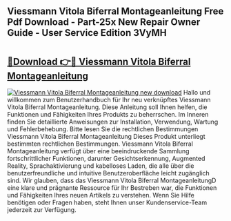 ## Viessmann Vitola Biferral Montageanleitung Free Pdf Download - Part-25x New Repair Owner Guide - User Service Edition 3VyMH

# <h2><a href="http://df6l8im.blite.top/?on=Viessmann+Vitola+Biferral+Montageanleitung">🔗Download 👉🔴 Viessmann Vitola Biferral Montageanleitung</a></h2>

[![Viessmann Vitola Biferral Montageanleitung new download](https://i.imgur.com/lujVjoI.png)](http://df6l8im.blite.top/?on=Viessmann+Vitola+Biferral+Montageanleitung)
Hallo und willkommen zum Benutzerhandbuch für Ihr neu verknüpftes Viessmann Vitola Biferral Montageanleitung. Diese Anleitung soll Ihnen helfen, die Funktionen und Fähigkeiten Ihres Produkts zu beherrschen. Im Inneren finden Sie detaillierte Anweisungen zur Installation, Verwendung, Wartung und Fehlerbehebung. Bitte lesen Sie die rechtlichen Bestimmungen Viessmann Vitola Biferral Montageanleitung Dieses Produkt unterliegt bestimmten rechtlichen Bestimmungen. Viessmann Vitola Biferral Montageanleitung verfügt über eine beeindruckende Sammlung fortschrittlicher Funktionen, darunter Gesichtserkennung, Augmented Reality, Sprachaktivierung und kabelloses Laden, die alle über die benutzerfreundliche und intuitive Benutzeroberfläche leicht zugänglich sind. Wir glauben, dass das Viessmann Vitola Biferral MontageanleitungD eine klare und prägnante Ressource für Ihr Bestreben war, die Funktionen und Fähigkeiten Ihres neuen Artikels zu verstehen. Wenn Sie Hilfe benötigen oder Fragen haben, steht Ihnen unser Kundenservice-Team jederzeit zur Verfügung.
